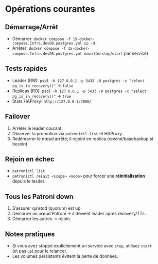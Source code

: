 # Opérations courantes

## Démarrage/Arrêt
- Démarrer: `docker compose -f 15-docker-compose.Infra.devDB.postgres.yml up -d`
- Arrêter: `docker compose -f 15-docker-compose.Infra.devDB.postgres.yml down` (ou `stop`/`start` par service)

## Tests rapides
- Leader (RW): `psql -h 127.0.0.1 -p 5432 -U postgres -c "select pg_is_in_recovery()"` → `false`
- Replicas (RO): `psql -h 127.0.0.1 -p 5433 -U postgres -c "select pg_is_in_recovery()"` → `true`
- Stats HAProxy: `http://127.0.0.1:7000/`

## Failover
1. Arrêter le leader courant.
2. Observer la promotion via `patronictl list` et HAProxy.
3. Redémarrer le nœud arrêté; il rejoint en replica (rewind/basebackup si besoin).

## Rejoin en échec
- `patronictl list`
- `patronictl reinit <scope> <node>` pour forcer une **réinitialisation** depuis le leader.

## Tous les Patroni down
1. S’assurer qu’etcd (quorum) est up.
2. Démarrer un nœud Patroni → il devient leader après recovery/TTL.
3. Démarrer les autres → rejoin.

## Notes pratiques
- Si vous avez stoppé explicitement un service avec `stop`, utilisez `start` (et pas `up`) pour le relancer.
- Les volumes persistants évitent la perte de données.
